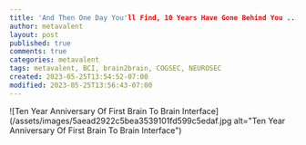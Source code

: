 ```yaml
---
title: 'And Then One Day You'll Find, 10 Years Have Gone Behind You ...'
author: metavalent
layout: post
published: true
comments: true
categories: metavalent
tags: metavalent, BCI, brain2brain, COGSEC, NEUROSEC 
created: 2023-05-25T13:54:52-07:00
modified: 2023-05-25T13:56:43-07:00
---
```


![Ten Year Anniversary Of First Brain To Brain Interface](/assets/images/5aead2922c5bea3539101fd599c5edaf.jpg alt="Ten Year Anniversary Of First Brain To Brain Interface") 
